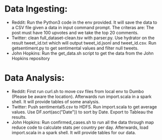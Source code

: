 # Data Ingesting:
 - Reddit: Run the Python3 code in the env provided. It will save the data to a CSV file given a data in input command prompt. The criteras are: The post must have 100 upvotes and we take the top 20 comments.
 - Twitter: clean full_dataset-clean.tsv with parser.py. Use hydrator on the result tweet_id.txt which will output tweet_id.jsonl and tweet_id.csv. Run getsentiment.py to get sentimental values and filter null tweets.
 - John Hopkins: Run the get_data.sh script to get the data from the John Hopkins repository
 
 # Data Analysis:
 - Reddit: First run curl.sh to move csv files from local env to Dumbo (Please be aware the location). Afterwards run import.scala in a spark shell. It will provide tables of some analysis.
 - Twitter: Push sentimental5.csv to HDFS. Run import.scala to get average values. Use DF.sort(asc("Date")) to sort by Date. Export to Tableau the results.
 - John Hopkins: Run confirmed_cases.sh to run all the data through map reduce code to calculate stats per country per day. Afterwards, load import.scala in a spark shell. It will provide tables for our data.
